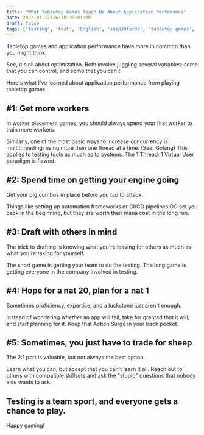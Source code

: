 ```yaml
---
title: "What Tabletop Games Teach Us About Application Perfomance"
date: 2022-01-12T16:30:29+01:00
draft: false
tags: ['testing', 'text', 'English', 'ship30for30', 'tabletop games', 'performance']
---
```

Tabletop games and application performance have more in common than you might think.

See, it's all about optimization. Both involve juggling several variables: some that you can control, and some that you can't.

Here's what I've learned about application performance from playing tabletop games.

## #1: Get more workers

In worker placement games, you should always spend your first worker to train more workers.

Similarly, one of the most basic ways to increase concurrency is multithreading: using more than one thread at a time. (See: Golang) This applies to testing tools as much as to systems. The 1 Thread: 1 Virtual User paradigm is flawed.

## #2: Spend time on getting your engine going

Get your big combos in place before you tap to attack.

Things like setting up automation frameworks or CI/CD pipelines DO set you back in the beginning, but they are worth their mana cost in the long run.

## #3: Draft with others in mind

The trick to drafting is knowing what you're leaving for others as much as what you're taking for yourself.

The short game is getting your team to do the testing. The long game is getting everyone in the company involved in testing.

## #4: Hope for a nat 20, plan for a nat 1

Sometimes proficiency, expertise, and a luckstone just aren't enough.

Instead of wondering _whether_ an app will fail, take for granted that it will, and start planning for it. Keep that Action Surge in your back pocket.

## #5: Sometimes, you just have to trade for sheep

The 2:1 port is valuable, but not always the best option.

Learn what you can, but accept that you can't learn it all. Reach out to others with compatible skillsets and ask the "stupid" questions that nobody else wants to ask.

## Testing is a team sport, and everyone gets a chance to play.

Happy gaming!